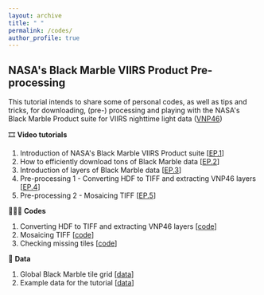 ```yaml
---
layout: archive
title: " "
permalink: /codes/
author_profile: true
---
```


## NASA's Black Marble VIIRS Product Pre-processing 

This tutorial intends to share some of personal codes, as well as tips and tricks, for downloading, (pre-) processing and playing with the NASA's Black Marble Product suite for VIIRS nighttime light data ([VNP46](https://blackmarble.gsfc.nasa.gov/#product))  

🎞️ **Video tutorials** 
1. Introduction of NASA's Black Marble VIIRS Product suite [[EP.1](https://www.bilibili.com/video/BV1oi4y1Q7ur/)]
2. How to efficiently download tons of Black Marble data [[EP.2](https://www.bilibili.com/video/BV1G44y1P7Ts/?vd_source=c89310b816e75903db713e87eac9a499)]
3. Introduction of layers of Black Marble data [[EP.3](https://www.bilibili.com/video/BV1sS4y1P7Bm/)]
4. Pre-processing 1 - Converting HDF to TIFF and extracting VNP46 layers [[EP.4](https://www.bilibili.com/video/BV11A4y1Q7ev/)]
5. Pre-processing 2 - Mosaicing TIFF [[EP.5](https://www.bilibili.com/video/BV1bT4y1r7Gv/)]

👨🏾‍💻 **Codes**
1. Converting HDF to TIFF and extracting VNP46 layers [[code](https://github.com/qmzheng09work/NTL-VIIRS-BlackMarbleProduct/blob/main/EP4/HDF2TIFF_v1.py)]
2. Mosaicing TIFF [[code](https://github.com/qmzheng09work/NTL-VIIRS-BlackMarbleProduct/blob/main/EP4/Mosaic_v1.py)]
3. Checking missing tiles [[code](https://github.com/qmzheng09work/NTL-VIIRS-BlackMarbleProduct/blob/main/Ep5/check_missing_tile.m)]

💾 **Data**
1. Global Black Marble tile grid [[data](https://blackmarble.gsfc.nasa.gov/tools/BlackMarbleTiles.zip)]
2. Example data for the tutorial [[data](https://figshare.com/articles/dataset/tutorial_data_zip/19608267)]
